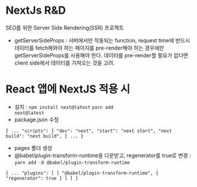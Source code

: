 # NextJs R&D

SEO를 위한 Server Side Rendering(SSR) 프로젝트

- getServerSideProps : 서버에서만 작동되는 function, request time에 반드시 데이터를 fetch해와야 하는 페이지를 pre-render해야 하는 경우에만 getServerSideProps를 사용해야 한다. 데이터를 pre-render할 필요가 없다면 client side에서 데이터를 가져오는 것을 고려.



# React 앱에 NextJS 적용 시
- 설치 : <code>npm install next@latest</code> <code>yarn add next@latest</code>
- package.json 수정

<code>{
  ...
  "scripts": {
    "dev": "next",
    "start": "next start",
    "next build": "next build",
  }
  ...
}</code>
- pages 폴더 생성
- @babel/plugin-transform-runtime을 다운받고, regenerator를 true로 변경 : <code>yarn add -D @babel/plugin-transform-runtime</code>

<code>{
  ...
  "plugins": [
    [
      "@babel/plugin-transform-runtime",
      {
        "regenerator": true
      }
    ]
  ]
}</code>

